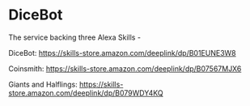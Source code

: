 # DiceBot

The service backing three Alexa Skills -

DiceBot: https://skills-store.amazon.com/deeplink/dp/B01EUNE3W8

Coinsmith: https://skills-store.amazon.com/deeplink/dp/B07567MJX6

Giants and Halflings: https://skills-store.amazon.com/deeplink/dp/B079WDY4KQ
